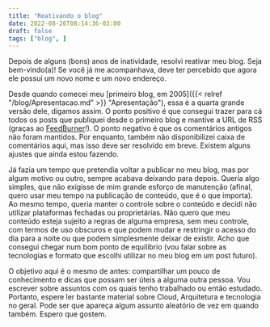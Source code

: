 ```yaml
---
title: "Reativando o blog"
date: 2022-08-26T08:14:36-03:00
draft: false
tags: ["blog", ]
---
```


Depois de alguns (bons) anos de inatividade, resolvi reativar meu blog. Seja bem-vindo(a)! Se você já me acompanhava, deve ter percebido que agora ele possui um novo nome e um novo endereço. 

Desde quando comecei meu [primeiro blog, em 2005]({{< relref "/blog/Apresentacao.md" >}} "Apresentação"), essa é a quarta grande versão dele, digamos assim. O ponto positivo é que consegui trazer para cá todos os posts que publiquei desde o primeiro blog e mantive a URL de RSS (graças ao [FeedBurner](https://feedburner.google.com/)!). O ponto negativo é que os comentários antigos não foram mantidos. Por enquanto, também não disponibilizei caixa de comentários aqui, mas isso deve ser resolvido em breve. Existem alguns ajustes que ainda estou fazendo. 

Já fazia um tempo que pretendia voltar a publicar no meu blog, mas por algum motivo ou outro, sempre acabava deixando para depois. Queria algo simples, que não exigisse de mim grande esforço de manutenção (afinal, quero usar meu tempo na publicação de conteúdo, que é o que importa). Ao mesmo tempo, queria manter o controle sobre o conteúdo e decidi não utilizar plataformas fechadas ou proprietárias. Não quero que meu conteúdo esteja sujeito a regras de alguma empresa, sem meu controle, com termos de uso obscuros e que podem mudar e restringir o acesso do dia para a noite ou que podem simplesmente deixar de existir. Acho que consegui chegar num bom ponto de equilíbrio (vou falar sobre as tecnologias e formato que escolhi utilizar no meu blog em um post futuro).

O objetivo aqui é o mesmo de antes: compartilhar um pouco de conhecimento e dicas que possam ser úteis a alguma outra pessoa. Vou escrever sobre assuntos com os quais tenho trabalhado ou então estudado. Portanto, espere ler bastante material sobre Cloud, Arquitetura e tecnologia no geral. Pode ser que apareça algum assunto aleatório de vez em quando também. Espero que gostem.